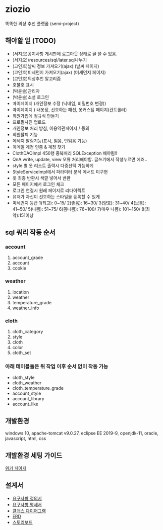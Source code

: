 # ziozio
똑똑한 의상 추천 플랫폼 (semi-project)

## 해야할 일 (TODO)
- (서지오)공지사항 게시판에 로그아웃 상태로 글 쓸 수 있음.
- (서지오)/resources/sql/later.sql나누기
- (고인호)날씨 정보 가져오기(ajax) (날씨 페이지)
- (고인호)미세먼지 가져오기(ajax) (미세먼지 페이지)
- (고인호)의상추천 알고리즘
- 호불호 표시
- (박윤솔)관리자
- (박윤솔)소셜 로그인
- 마이페이지 (개인정보 수정 (닉네임, 비밀번호 변경))
- 마이페이지 ( 내옷장, 선호하는 패션, 옷커스텀 페이지(컨트롤러)
- 회원가입에 정규식 만들기
- 프로필사진 업로드
- 개인정보 처리 방침, 이용약관페이지 / 동의
- 회원탈퇴 기능
- 메세지 알림기능(표시, 읽음, 안읽음 기능)
- 이메일 계정 인증 & 계정 찾기
- ClothDAOImpl 450행 중복처리 SQLException 해야됨!!
- QnA write, update, view 오류 처리해야함. 글쓰기에서 작성누르면 에러..
- style 별 옷 리스트 출력시 다중선택 가능하게
- StyleServiceImpl에서 파라미터 분석 메서드 미구현
- 옷 최종 반환시 색깔 넣어서 반환
- 모든 페이지에서 로그인 체크
- 로그인 연결시 원래 페이지로 리다이렉트
- 유저가 자신이 선호하는 스타일을 등록할 수 있게
- 미세먼지 등급
1(최고): 0\~15/ 2(좋음): 16\~30/ 3(양호): 31\~40/ 4(보통): 41\~50/ 5(나쁨): 51\~75/ 6(쫌나쁨): 76\~100/ 7(매우 나쁨): 101\~150/ 8(최악):151이상

## sql 쿼리 작동 순서

### account
1. account_grade
2. account
3. cookie

### weather
1. location
2. weather
3. temperature_grade
4. weather_info

### cloth
1. cloth_category
2. style
3. cloth
4. color
5. cloth_set

### 아래 테이블들은 위 작업 이후 순서 없이 작동 가능
- cloth_style
- cloth_weather
- cloth_temperature_grade
- account_style
- account_library
- account_like

## 개발환경
windows 10, apache-tomcat v9.0.27, eclipse EE 2019-9, openjdk-11, oracle, javascript, html, css

## 개발환경 세팅 가이드
[위키 페이지](https://github.com/Gilsuk/ziozio/wiki/%EA%B0%9C%EB%B0%9C%ED%99%98%EA%B2%BD-%EC%84%B8%ED%8C%85%ED%95%98%EA%B8%B0)

## 설계서
- [요구사항 정의서](https://docs.google.com/spreadsheets/d/1oa3t7seEsTh60JEOmgY0olRsSnVOR4yWjhi9Btae1Qk/edit#gid=0)
- [요구사항 명세서](https://docs.google.com/spreadsheets/d/1oa3t7seEsTh60JEOmgY0olRsSnVOR4yWjhi9Btae1Qk/edit#gid=1204896733)
- [클래스 다이어그램](https://drive.google.com/file/d/1REHZqw83wSpMwfWqOtHbWFYzI6dvh_42/view?usp=sharing)
- [ERD](https://www.erdcloud.com/d/F7wreMfCbCMhmc2H5)
- [스토리보드](https://docs.google.com/presentation/d/1nyAoGdxpssrEMZWDgQZHmT5UBk-hUczQGKG47H1k50o/edit#slide=id.p)
